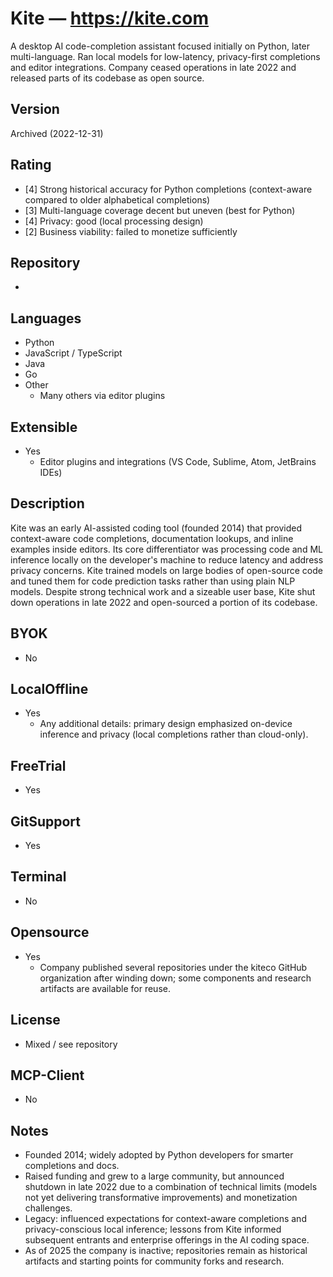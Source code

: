 # Kite — https://kite.com
A desktop AI code-completion assistant focused initially on Python, later multi-language. Ran local models for low-latency, privacy-first completions and editor integrations. Company ceased operations in late 2022 and released parts of its codebase as open source.

## Version
Archived (2022-12-31)

## Rating
- [4] Strong historical accuracy for Python completions (context-aware compared to older alphabetical completions)
- [3] Multi-language coverage decent but uneven (best for Python)
- [4] Privacy: good (local processing design)
- [2] Business viability: failed to monetize sufficiently

## Repository
- 

## Languages
- Python
- JavaScript / TypeScript
- Java
- Go
- Other
  - Many others via editor plugins

## Extensible
- Yes
  - Editor plugins and integrations (VS Code, Sublime, Atom, JetBrains IDEs)

## Description
Kite was an early AI-assisted coding tool (founded 2014) that provided context-aware code completions, documentation lookups, and inline examples inside editors. Its core differentiator was processing code and ML inference locally on the developer's machine to reduce latency and address privacy concerns. Kite trained models on large bodies of open-source code and tuned them for code prediction tasks rather than using plain NLP models. Despite strong technical work and a sizeable user base, Kite shut down operations in late 2022 and open-sourced a portion of its codebase.

## BYOK
- No

## LocalOffline
- Yes
  - Any additional details: primary design emphasized on-device inference and privacy (local completions rather than cloud-only).

## FreeTrial
- Yes

## GitSupport
- Yes

## Terminal
- No

## Opensource
- Yes
  - Company published several repositories under the kiteco GitHub organization after winding down; some components and research artifacts are available for reuse.

## License
- Mixed / see repository

## MCP-Client
- No

## Notes
- Founded 2014; widely adopted by Python developers for smarter completions and docs.
- Raised funding and grew to a large community, but announced shutdown in late 2022 due to a combination of technical limits (models not yet delivering transformative improvements) and monetization challenges.
- Legacy: influenced expectations for context-aware completions and privacy-conscious local inference; lessons from Kite informed subsequent entrants and enterprise offerings in the AI coding space.
- As of 2025 the company is inactive; repositories remain as historical artifacts and starting points for community forks and research.